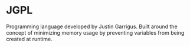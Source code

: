# JGPL
Programming language developed by Justin Garrigus. Built around the concept of minimizing memory usage by preventing variables from being created at runtime. 
